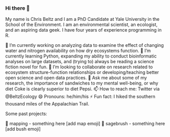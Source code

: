 ### Hi there 👋

My name is Chris Beltz and I am a PhD Candidate at Yale University in the School of the Environment. I am an environmental scientist, an ecologist, and an aspiring data geek. I have four years of experience programming in R.

🔭 I’m currently working on analyzing data to examine the effect of changing water and nitrogen availability on how dry ecosystems function.
🌱 I’m currently learning Python, expanding my ability to conduct bioinformatic analyses on large datasets, and (trying to) always be reading a science fiction novel for fun.
👯 I’m looking to collaborate on research related to ecosystem structure-function relationships or developing/teaching better open science and open data practices.
💬 Ask me about some of my research, the importance of sandwiches to my mental well-being, or why diet Coke is clearly superior to diet Pepsi.
📫 How to reach me: Twitter via @BeltzEcology
😄 Pronouns: he/him/his
⚡ Fun fact: I hiked the southern thousand miles of the Appalachian Trail.

Some past projects:

🚆 mapping - something here [add map emoji]
🚆 sagebrush - something here [add bush emoji]
